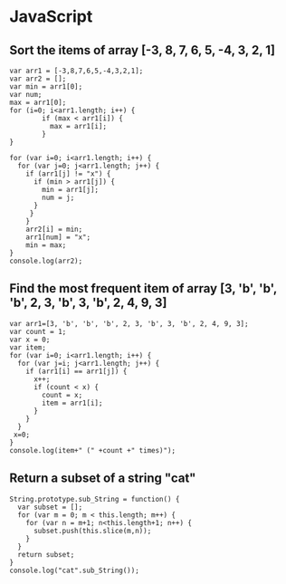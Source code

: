 # JavaScript

## Sort the items of array [-3, 8, 7, 6, 5, -4, 3, 2, 1]

```
var arr1 = [-3,8,7,6,5,-4,3,2,1];
var arr2 = [];
var min = arr1[0];
var num;
max = arr1[0];
for (i=0; i<arr1.length; i++) {
        if (max < arr1[i]) {
          max = arr1[i];
        }
}

for (var i=0; i<arr1.length; i++) {
  for (var j=0; j<arr1.length; j++) {
    if (arr1[j] != "x") {
      if (min > arr1[j]) {
        min = arr1[j];
        num = j;
      }
     }
    }
    arr2[i] = min;
    arr1[num] = "x";
    min = max;
}
console.log(arr2);
```

## Find the most frequent item of array [3, 'b', 'b', 'b', 2, 3, 'b', 3, 'b', 2, 4, 9, 3]

```
var arr1=[3, 'b', 'b', 'b', 2, 3, 'b', 3, 'b', 2, 4, 9, 3];
var count = 1;
var x = 0;
var item;
for (var i=0; i<arr1.length; i++) {
  for (var j=i; j<arr1.length; j++) {
    if (arr1[i] == arr1[j]) {
      x++;
      if (count < x) {
        count = x; 
        item = arr1[i];
      } 
    }
  }
 x=0;
}
console.log(item+" (" +count +" times)");
```

## Return a subset of a string "cat"

```
String.prototype.sub_String = function() {
  var subset = [];
  for (var m = 0; m < this.length; m++) {
    for (var n = m+1; n<this.length+1; n++) {
      subset.push(this.slice(m,n));
    }
  }
  return subset;
}
console.log("cat".sub_String());
```
